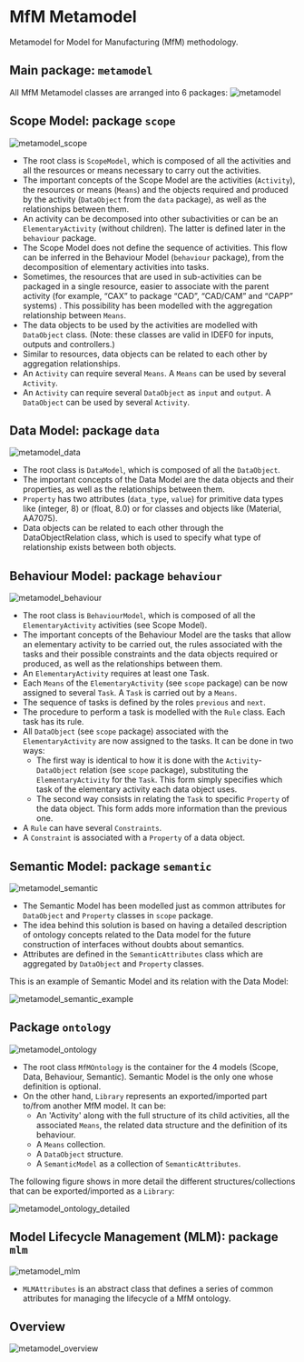 # MfM Metamodel
Metamodel for Model for Manufacturing (MfM) methodology.


## Main package: `metamodel`

All MfM Metamodel classes are arranged into 6 packages:
![metamodel](metamodel.png)


## Scope Model: package `scope`

![metamodel_scope](scope.png)

- The root class is `ScopeModel`, which is composed of all the activities and all the resources or means necessary to carry out the activities.
- The important concepts of the Scope Model are the activities (`Activity`), the resources or means (`Means`) and the objects required and produced by the activity (`DataObject` from the `data` package), as well as the relationships between them.
- An activity can be decomposed into other subactivities or can be an `ElementaryActivity` (without children). The latter is defined later in the `behaviour` package.
- The Scope Model does not define the sequence of activities. This flow can be inferred in the Behaviour Model (`behaviour` package), from the decomposition of elementary activities into tasks.
- Sometimes, the resources that are used in sub-activities can be packaged in a single resource, easier to associate with the parent activity (for example, “CAX” to package “CAD”, “CAD/CAM” and “CAPP” systems) . This possibility has been modelled with the aggregation relationship between `Means`.
- The data objects to be used by the activities are modelled with `DataObject` class. (Note: these classes are valid in IDEF0 for inputs, outputs and controllers.)
- Similar to resources, data objects can be related to each other by aggregation relationships.
- An `Activity` can require several `Means`. A `Means` can be used by several `Activity`.
- An `Activity` can require several `DataObject` as `input` and `output`. A `DataObject` can be used by several `Activity`.


## Data Model: package `data`

![metamodel_data](data.png)

- The root class is `DataModel`, which is composed of all the `DataObject`.
- The important concepts of the Data Model are the data objects and their properties, as well as the relationships between them.
- `Property` has two attributes (`data_type`, `value`) for primitive data types like (integer, 8) or (float, 8.0) or for classes and objects like (Material, AA7075).
- Data objects can be related to each other through the DataObjectRelation class, which is used to specify what type of relationship exists between both objects.


## Behaviour Model: package `behaviour`

![metamodel_behaviour](behaviour.png)

- The root class is `BehaviourModel`, which is composed of all the `ElementaryActivity` activities (see Scope Model).
- The important concepts of the Behaviour Model are the tasks that allow an elementary activity to be carried out, the rules associated with the tasks and their possible constraints and the data objects required or produced, as well as the relationships between them.
- An `ElementaryActivity` requires at least one Task.
- Each `Means` of the `ElementaryActivity` (see `scope` package) can be now assigned to several `Task`. A `Task` is carried out by a `Means`.
- The sequence of tasks is defined by the roles `previous` and `next`.
- The procedure to perform a task is modelled with the `Rule` class. Each task has its rule.
- All `DataObject` (see `scope` package) associated with the `ElementaryActivity` are now assigned to the tasks. It can be done in two ways:
    - The first way is identical to how it is done with the `Activity`-`DataObject` relation (see `scope` package), substituting the `ElementaryActivity` for the `Task`. This form simply specifies which task of the elementary activity each data object uses.
    - The second way consists in relating the `Task` to specific `Property` of the data object. This form adds more information than the previous one.
- A `Rule` can have several `Constraints`.
- A `Constraint` is associated with a `Property` of a data object.


## Semantic Model: package `semantic`

![metamodel_semantic](semantic.png)

- The Semantic Model has been modelled just as common attributes for `DataObject` and `Property` classes in `scope` package.
- The idea behind this solution is based on having a detailed description of ontology concepts related to the Data model for the future construction of interfaces without doubts about semantics.
- Attributes are defined in the `SemanticAttributes` class which are aggregated by `DataObject` and `Property` classes.

This is an example of Semantic Model and its relation with the Data Model:

![metamodel_semantic_example](semantic_instance_example.png)

## Package `ontology`

![metamodel_ontology](ontology.png)

- The root class `MfMOntology` is the container for the 4 models (Scope, Data, Behaviour, Semantic). Semantic Model is the only one whose definition is optional.
- On the other hand, `Library` represents an exported/imported part to/from another MfM model. It can be:
    + An 'Activity' along with the full structure of its child activities, all the associated `Means`, the related data structure and the definition of its behaviour.
    + A `Means` collection.
    + A `DataObject` structure.
    + A `SemanticModel` as a collection of `SemanticAttributes`.

The following figure shows in more detail the different structures/collections that can be exported/imported as a `Library`:

![metamodel_ontology_detailed](ontology_detailed.png)

## Model Lifecycle Management (MLM): package `mlm`

![metamodel_mlm](mlm.png)

- `MLMAttributes` is an abstract class that defines a series of common attributes for managing the lifecycle of a MfM ontology.


## Overview

![metamodel_overview](overview.png)

